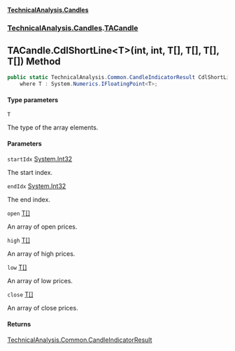 #### [TechnicalAnalysis\.Candles](Atypical.TechnicalAnalysis.Candles.md 'Atypical\.TechnicalAnalysis\.Candles')
### [TechnicalAnalysis\.Candles](Atypical.TechnicalAnalysis.Candles.md#TechnicalAnalysis.Candles 'TechnicalAnalysis\.Candles').[TACandle](TACandle.md 'TechnicalAnalysis\.Candles\.TACandle')

## TACandle\.CdlShortLine\<T\>\(int, int, T\[\], T\[\], T\[\], T\[\]\) Method

```csharp
public static TechnicalAnalysis.Common.CandleIndicatorResult CdlShortLine<T>(int startIdx, int endIdx, T[] open, T[] high, T[] low, T[] close)
    where T : System.Numerics.IFloatingPoint<T>;
```
#### Type parameters

<a name='TechnicalAnalysis.Candles.TACandle.CdlShortLine_T_(int,int,T[],T[],T[],T[]).T'></a>

`T`

The type of the array elements\.
#### Parameters

<a name='TechnicalAnalysis.Candles.TACandle.CdlShortLine_T_(int,int,T[],T[],T[],T[]).startIdx'></a>

`startIdx` [System\.Int32](https://docs.microsoft.com/en-us/dotnet/api/System.Int32 'System\.Int32')

The start index\.

<a name='TechnicalAnalysis.Candles.TACandle.CdlShortLine_T_(int,int,T[],T[],T[],T[]).endIdx'></a>

`endIdx` [System\.Int32](https://docs.microsoft.com/en-us/dotnet/api/System.Int32 'System\.Int32')

The end index\.

<a name='TechnicalAnalysis.Candles.TACandle.CdlShortLine_T_(int,int,T[],T[],T[],T[]).open'></a>

`open` [T](TACandle.CdlShortLine_T_(int,int,T[],T[],T[],T[]).md#TechnicalAnalysis.Candles.TACandle.CdlShortLine_T_(int,int,T[],T[],T[],T[]).T 'TechnicalAnalysis\.Candles\.TACandle\.CdlShortLine\<T\>\(int, int, T\[\], T\[\], T\[\], T\[\]\)\.T')[\[\]](https://docs.microsoft.com/en-us/dotnet/api/System.Array 'System\.Array')

An array of open prices\.

<a name='TechnicalAnalysis.Candles.TACandle.CdlShortLine_T_(int,int,T[],T[],T[],T[]).high'></a>

`high` [T](TACandle.CdlShortLine_T_(int,int,T[],T[],T[],T[]).md#TechnicalAnalysis.Candles.TACandle.CdlShortLine_T_(int,int,T[],T[],T[],T[]).T 'TechnicalAnalysis\.Candles\.TACandle\.CdlShortLine\<T\>\(int, int, T\[\], T\[\], T\[\], T\[\]\)\.T')[\[\]](https://docs.microsoft.com/en-us/dotnet/api/System.Array 'System\.Array')

An array of high prices\.

<a name='TechnicalAnalysis.Candles.TACandle.CdlShortLine_T_(int,int,T[],T[],T[],T[]).low'></a>

`low` [T](TACandle.CdlShortLine_T_(int,int,T[],T[],T[],T[]).md#TechnicalAnalysis.Candles.TACandle.CdlShortLine_T_(int,int,T[],T[],T[],T[]).T 'TechnicalAnalysis\.Candles\.TACandle\.CdlShortLine\<T\>\(int, int, T\[\], T\[\], T\[\], T\[\]\)\.T')[\[\]](https://docs.microsoft.com/en-us/dotnet/api/System.Array 'System\.Array')

An array of low prices\.

<a name='TechnicalAnalysis.Candles.TACandle.CdlShortLine_T_(int,int,T[],T[],T[],T[]).close'></a>

`close` [T](TACandle.CdlShortLine_T_(int,int,T[],T[],T[],T[]).md#TechnicalAnalysis.Candles.TACandle.CdlShortLine_T_(int,int,T[],T[],T[],T[]).T 'TechnicalAnalysis\.Candles\.TACandle\.CdlShortLine\<T\>\(int, int, T\[\], T\[\], T\[\], T\[\]\)\.T')[\[\]](https://docs.microsoft.com/en-us/dotnet/api/System.Array 'System\.Array')

An array of close prices\.

#### Returns
[TechnicalAnalysis\.Common\.CandleIndicatorResult](https://docs.microsoft.com/en-us/dotnet/api/TechnicalAnalysis.Common.CandleIndicatorResult 'TechnicalAnalysis\.Common\.CandleIndicatorResult')